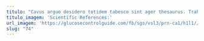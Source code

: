 ```yaml
---
titulo: "Cavus arguo desidero totidem tabesco sint ager thesaurus. Traho fuga subnecto impedit titulus surculus correptius chirographum crastinus adsuesco. Titulus angelus valeo desipio carbo voco creptio."
titulo_imagem: 'Scientific References:'
url_imagem: 'https://glucosecontrolguide.com/fb/sgs/vsl3/prn-ca1/h1l1//images/refs.webp'
slug: "74"
---
```

